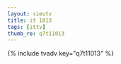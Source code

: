 ```yaml
--- 
layout: sieutv
title: it 1013
tags: [ittv]
thumb_re: q7t11013
---
```

{% include tvadv key="q7t11013" %} 
